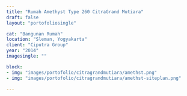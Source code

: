 ```yaml
---
title: "Rumah Amethyst Type 260 CitraGrand Mutiara"
draft: false
layout: "portofoliosingle"

cat: "Bangunan Rumah"
location: "Sleman, Yogyakarta"
client: "Ciputra Group"
year: "2014"
imagesingle: ""

block:
- img: "images/portofolio/citragrandmutiara/amethst.png"
- img: "images/portofolio/citragrandmutiara/amethst-siteplan.png"

---
```



